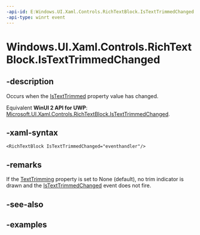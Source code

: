 ```yaml
---
-api-id: E:Windows.UI.Xaml.Controls.RichTextBlock.IsTextTrimmedChanged
-api-type: winrt event
---
```


<!-- Event syntax.
public event TypedEventHandler IsTextTrimmedChanged<RichTextBlock, IsTextTrimmedChangedEventArgs>
-->

# Windows.UI.Xaml.Controls.RichTextBlock.IsTextTrimmedChanged

## -description

Occurs when the [IsTextTrimmed](richtextblock_istexttrimmed.md) property value has changed.

Equivalent **WinUI 2 API for UWP**: [Microsoft.UI.Xaml.Controls.RichTextBlock.IsTextTrimmedChanged](/windows/winui/api/microsoft.ui.xaml.controls.richtextblock.istexttrimmedchanged).

## -xaml-syntax

```xaml
<RichTextBlock IsTextTrimmedChanged="eventhandler"/>
```

## -remarks

If the [TextTrimming](richtextblock_texttrimming.md) property is set to None (default), no trim indicator is drawn and the [IsTextTrimmedChanged](richtextblock_istexttrimmedchanged.md) event does not fire.

## -see-also

## -examples

